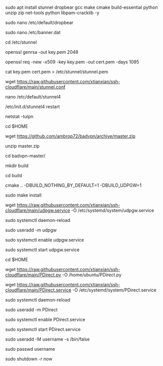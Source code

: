sudo apt install stunnel dropbear gcc make cmake build-essential python unzip zip net-tools python libpam-cracklib -y

sudo nano /etc/default/dropbear

sudo nano /etc/banner.dat

cd /etc/stunnel

openssl genrsa -out key.pem 2048

openssl req -new -x509 -key key.pem -out cert.pem -days 1095

cat key.pem cert.pem > /etc/stunnel/stunnel.pem

wget https://raw.githubusercontent.com/xtianxian/ssh-cloudflare/main/stunnel.conf

nano /etc/default/stunnel4

/etc/init.d/stunnel4 restart

netstat -tulpn

cd $HOME

wget https://github.com/ambrop72/badvpn/archive/master.zip

unzip master.zip

cd badvpn-master/

mkdir build

cd build

cmake .. -DBUILD_NOTHING_BY_DEFAULT=1 -DBUILD_UDPGW=1

sudo make install

wget https://raw.githubusercontent.com/xtianxian/ssh-cloudflare/main/udpgw.service -O /etc/systemd/system/udpgw.service

sudo systemctl daemon-reload

sudo useradd -m udpgw

sudo systemctl enable udpgw.service

sudo systemctl start udpgw.service

cd $HOME

wget https://raw.githubusercontent.com/xtianxian/ssh-cloudflare/main/PDirect.py -O /home/ubuntu/PDirect.py

wget https://raw.githubusercontent.com/xtianxian/ssh-cloudflare/main/PDirect.service -O /etc/systemd/system/PDirect.service

sudo systemctl daemon-reload

sudo useradd -m PDirect

sudo systemctl enable PDirect.service

sudo systemctl start PDirect.service

sudo useradd -M username -s /bin/false

sudo passwd username

sudo shutdown -r now
